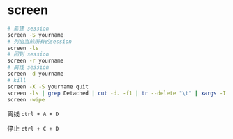 # screen

```bash
# 新建 session
screen -S yourname
# 列出当前所有的session
screen -ls
# 回到 session
screen -r yourname
# 离线 session
screen -d yourname
# kill
screen -X -S yourname quit
screen -ls | grep Detached | cut -d. -f1 | tr --delete "\t" | xargs -I % -t screen -X -S % quit
screen -wipe
```

离线 `ctrl + A + D`

停止 `ctrl + C + D`


